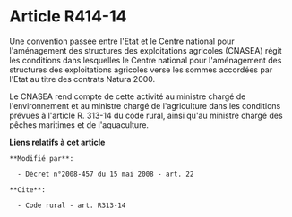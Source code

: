 # Article R414-14

Une convention passée entre l'Etat et le Centre national pour l'aménagement des structures des exploitations agricoles
(CNASEA) régit les conditions dans lesquelles le Centre national pour l'aménagement des structures des exploitations
agricoles verse les sommes accordées par l'Etat au titre des contrats Natura 2000. 

Le CNASEA rend compte de cette activité au ministre chargé de l'environnement et au ministre chargé de l'agriculture dans les
conditions prévues à l'article R. 313-14 du code rural, ainsi qu'au ministre chargé des pêches maritimes et de l'aquaculture.

**Liens relatifs à cet article**

	**Modifié par**:

	  - Décret n°2008-457 du 15 mai 2008 - art. 22

	**Cite**:

	  - Code rural - art. R313-14
